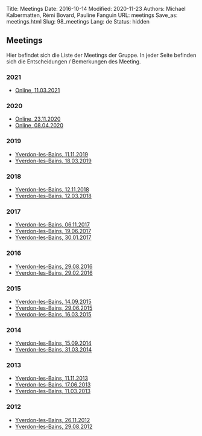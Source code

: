 Title: Meetings
Date: 2016-10-14
Modified: 2020-11-23
Authors: Michael Kalbermatten, Rémi Bovard, Pauline Fanguin
URL: meetings
Save_as: meetings.html
Slug: 98_meetings
Lang: de
Status: hidden

## Meetings

Hier befindet sich die Liste der Meetings der Gruppe. In jeder Seite befinden sich die Entscheidungen / Bemerkungen des Meeting.

### 2021

* [Online, 11.03.2021](meeting_minutes/2021-03-11)

### 2020

* [Online, 23.11.2020](meeting_minutes/2020-11-23)
* [Online, 08.04.2020](meeting_minutes/2020-04-08)

### 2019

* [Yverdon-les-Bains, 11.11.2019](meetings/2019-11-11)
* [Yverdon-les-Bains, 18.03.2019](meetings/2019-03-18)

### 2018

* [Yverdon-les-Bains, 12.11.2018](meetings/2018-11-12)
* [Yverdon-les-Bains, 12.03.2018](meetings/2018-03-12)

### 2017

* [Yverdon-les-Bains, 06.11.2017](meetings/2017-11-06)
* [Yverdon-les-Bains, 19.06.2017](meetings/2017-06-19)
* [Yverdon-les-Bains, 30.01.2017](meetings/2017-01-30)

### 2016

* [Yverdon-les-Bains, 29.08.2016](meetings/2016-08-29)
* [Yverdon-les-Bains, 29.02.2016](meetings/2016-02-29)

### 2015

* [Yverdon-les-Bains, 14.09.2015](meetings/2015-09-14)
* [Yverdon-les-Bains, 29.06.2015](meetings/2015-06-29)
* [Yverdon-les-Bains, 16.03.2015](meetings/2015-03-16)

### 2014

* [Yverdon-les-Bains, 15.09.2014](meetings/2014-09-15)
* [Yverdon-les-Bains, 31.03.2014](meetings/2014-03-31)

### 2013

* [Yverdon-les-Bains, 11.11.2013](meetings/2013-11-11)
* [Yverdon-les-Bains, 17.06.2013](meetings/2013-06-17)
* [Yverdon-les-Bains, 11.03.2013](meetings/2013-03-11)

### 2012

* [Yverdon-les-Bains, 26.11.2012](meetings/2012-11-26)
* [Yverdon-les-Bains, 29.08.2012](meetings/2012-08-29)
